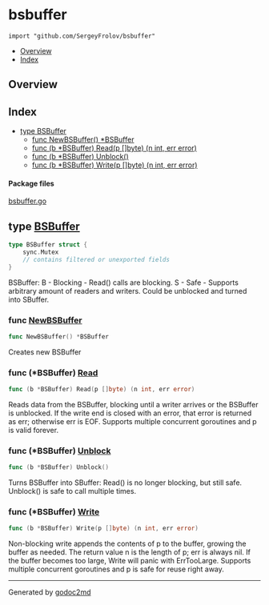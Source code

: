 

# bsbuffer
`import "github.com/SergeyFrolov/bsbuffer"`

* [Overview](#pkg-overview)
* [Index](#pkg-index)

## <a name="pkg-overview">Overview</a>



## <a name="pkg-index">Index</a>
* [type BSBuffer](#BSBuffer)
  * [func NewBSBuffer() *BSBuffer](#NewBSBuffer)
  * [func (b *BSBuffer) Read(p []byte) (n int, err error)](#BSBuffer.Read)
  * [func (b *BSBuffer) Unblock()](#BSBuffer.Unblock)
  * [func (b *BSBuffer) Write(p []byte) (n int, err error)](#BSBuffer.Write)


#### <a name="pkg-files">Package files</a>
[bsbuffer.go](/src/github.com/SergeyFrolov/bsbuffer/bsbuffer.go) 






## <a name="BSBuffer">type</a> [BSBuffer](bsbuffer.go?s=360:591#L7)
``` go
type BSBuffer struct {
    sync.Mutex
    // contains filtered or unexported fields
}
```
BSBuffer:
B - Blocking - Read() calls are blocking.
S - Safe - Supports arbitrary amount of readers and writers.
Could be unblocked and turned into SBuffer.







### <a name="NewBSBuffer">func</a> [NewBSBuffer](bsbuffer.go?s=617:645#L22)
``` go
func NewBSBuffer() *BSBuffer
```
Creates new BSBuffer





### <a name="BSBuffer.Read">func</a> (\*BSBuffer) [Read](bsbuffer.go?s=1321:1373#L53)
``` go
func (b *BSBuffer) Read(p []byte) (n int, err error)
```
Reads data from the BSBuffer, blocking until a writer arrives or the BSBuffer is unblocked.
If the write end is closed with an error, that error is returned as err; otherwise err is EOF.
Supports multiple concurrent goroutines and p is valid forever.




### <a name="BSBuffer.Unblock">func</a> (\*BSBuffer) [Unblock](bsbuffer.go?s=2501:2529#L98)
``` go
func (b *BSBuffer) Unblock()
```
Turns BSBuffer into SBuffer: Read() is no longer blocking, but still safe.
Unblock() is safe to call multiple times.




### <a name="BSBuffer.Write">func</a> (\*BSBuffer) [Write](bsbuffer.go?s=1988:2041#L75)
``` go
func (b *BSBuffer) Write(p []byte) (n int, err error)
```
Non-blocking write appends the contents of p to the buffer, growing the buffer as needed.
The return value n is the length of p; err is always nil.
If the buffer becomes too large, Write will panic with ErrTooLarge.
Supports multiple concurrent goroutines and p is safe for reuse right away.








- - -
Generated by [godoc2md](http://godoc.org/github.com/davecheney/godoc2md)
